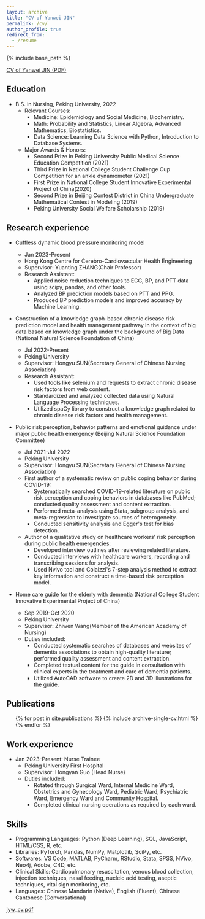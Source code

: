 ```yaml
---
layout: archive
title: "CV of Yanwei JIN"
permalink: /cv/
author_profile: true
redirect_from:
  - /resume
---
```


{% include base_path %}

[CV of Yanwei JIN (PDF)](http://yanweijin.github.io/files/cv_jyw.pdf)


Education
-----
* B.S. in Nursing, Peking University, 2022
  * Relevant Courses:
    * Medicine: Epidemiology and Social Medicine, Biochemistry.
    * Math: Probability and Statistics, Linear Algebra, Advanced Mathematics, Biostatistics.
    * Data Science: Learning Data Science with Python, Introduction to Database Systems.
  * Major Awards & Honors:     
    * Second Prize in Peking University Public Medical Science Education Competition (2021)
    * Third Prize in National College Student Challenge Cup Competition for an ankle dynamometer (2021)
    * First Prize in National College Student Innovative Experimental Project of China(2020)
    * Second Prize in Beijing Contest District in China Undergraduate Mathematical Contest in Modeling (2019)
    * Peking University Social Welfare Scholarship (2019)


Research experience
-----
* Cuffless dynamic blood pressure monitoring model
  * Jan 2023-Present
  * Hong Kong Centre for Cerebro-Cardiovascular Health Engineering
  * Supervisor: Yuanting ZHANG(Chair Professor)
  * Research Assistant: 
    * Applied noise reduction techniques to ECG, BP, and PTT data using scipy, pandas, and other tools. 
    * Analyzed BP prediction models based on PTT and PPG.
    * Produced BP prediction models and improved accuracy by Machine Learning.
    
* Construction of a knowledge graph-based chronic disease risk prediction model and health management pathway in the context of big data based on knowledge graph under the background of Big Data (National Natural Science Foundation of China)
  * Jul 2022-Present
  * Peking University
  * Supervisor: Hongyu SUN(Secretary General of Chinese Nursing Association)
  * Research Assistant: 
    * Used tools like selenium and requests to extract chronic disease risk factors from web content.
    * Standardized and analyzed collected data using Natural Language Processing techniques.
    * Utilized spaCy library to construct a knowledge graph related to chronic disease risk factors and health management.
     
* Public risk perception, behavior patterns and emotional guidance under major public health emergency (Beijing Natural Science Foundation Committee)
  * Jul 2021-Jul 2022
  * Peking University
  * Supervisor: Hongyu SUN(Secretary General of Chinese Nursing Association)
  * First author of a systematic review on public coping behavior during COVID-19:
    * Systematically searched COVID-19-related literature on public risk perception and coping behaviors in databases like PubMed; conducted quality assessment and content extraction.
    * Performed meta-analysis using Stata, subgroup analysis, and meta-regression to investigate sources of heterogeneity.
    * Conducted sensitivity analysis and Egger's test for bias detection.
  * Author of a qualitative study on healthcare workers' risk perception during public health emergencies:
    * Developed interview outlines after reviewing related literature.
    * Conducted interviews with healthcare workers, recording and transcribing sessions for analysis.
    * Used Nvivo tool and Colaizzi's 7-step analysis method to extract key information and construct a time-based risk perception model.

* Home care guide for the elderly with dementia (National College Student Innovative Experimental Project of China)
  * Sep 2019-Oct 2020
  * Peking University
  * Supervisor: Zhiwen Wang(Member of the American Academy of Nursing)
  * Duties included: 
    * Conducted systematic searches of databases and websites of dementia associations to obtain high-quality literature; performed quality assessment and content extraction.
    * Completed textual content for the guide in consultation with clinical experts in the treatment and care of dementia patients.
    * Utilized AutoCAD software to create 2D and 3D illustrations for the guide.

Publications
-----
  <ul>{% for post in site.publications %}
    {% include archive-single-cv.html %}
  {% endfor %}</ul>
  

Work experience
-----
* Jan 2023-Present: Nurse Trainee
  * Peking University First Hospital
  * Supervisor: Hongyan Guo (Head Nurse)
  * Duties included: 
    * Rotated through Surgical Ward, Internal Medicine Ward, Obstetrics and Gynecology Ward, Pediatric Ward, Psychiatric Ward, Emergency Ward and Community Hospital.
    * Completed clinical nursing operations as required by each ward.

Skills
-----
* Programming Languages: Python (Deep Learning), SQL, JavaScript, HTML/CSS, R, etc.
* Libraries: PyTorch, Pandas, NumPy, Matplotlib, SciPy, etc.
* Softwares: VS Code, MATLAB, PyCharm, RStudio, Stata, SPSS, NVivo, Neo4j, Adobe, C4D, etc.
* Clinical Skills: Cardiopulmonary resuscitation, venous blood collection, injection techniques, nasal feeding, nucleic acid testing, aseptic techniques, vital sign monitoring, etc.
* Languages: Chinese Mandarin (Native), English (Fluent), Chinese Cantonese (Conversational)






[jyw_cv.pdf](https://github.com/YanweiJIN/yanweijin.github.io/files/11137906/jyw_cv.pdf)


